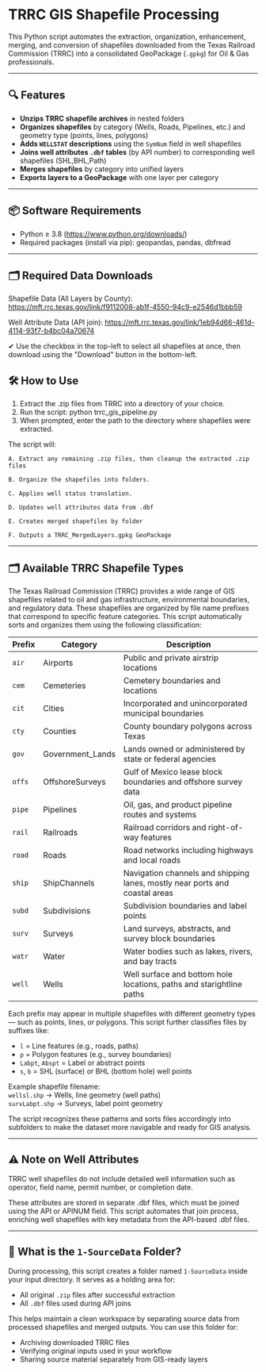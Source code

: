 # TRRC GIS Shapefile Processing

This Python script automates the extraction, organization, enhancement, merging, and conversion of shapefiles downloaded from the Texas Railroad Commission (TRRC) into a consolidated GeoPackage (`.gpkg`) for Oil & Gas professionals.

---


## 🔍 Features

- **Unzips TRRC shapefile archives** in nested folders
- **Organizes shapefiles** by category (Wells, Roads, Pipelines, etc.) and geometry type (points, lines, polygons)
- **Adds `WELLSTAT` descriptions** using the `SymNum` field in well shapefiles
- **Joins well attributes `.dbf` tables** (by API number) to corresponding well shapefiles (SHL,BHL,Path)
- **Merges shapefiles** by category into unified layers
- **Exports layers to a GeoPackage** with one layer per category

---

## 📦 Software Requirements

- Python ≥ 3.8 (https://www.python.org/downloads/)  
- Required packages (install via pip): geopandas, pandas, dbfread

---

## 🗂 Required Data Downloads

Shapefile Data (All Layers by County):
https://mft.rrc.texas.gov/link/f9112008-ab1f-4550-94c9-e2546d1bbb59

Well Attribute Data (API join):
https://mft.rrc.texas.gov/link/1eb94d66-461d-4114-93f7-b4bc04a70674

✔ Use the checkbox in the top-left to select all shapefiles at once, then download using the "Download" button in the bottom-left.



## 🛠 How to Use

1. Extract the .zip files from TRRC into a directory of your choice.
2. Run the script:  python trrc_gis_pipeline.py
3. When prompted, enter the path to the directory where shapefiles were extracted.


The script will:
    
    A. Extract any remaining .zip files, then cleanup the extracted .zip files
    
    B. Organize the shapefiles into folders.
    
    C. Applies well status translation.
    
    D. Updates well attributes data from .dbf
    
    E. Creates merged shapefiles by folder
    
    F. Outputs a TRRC_MergedLayers.gpkg GeoPackage

---

## 🗂 Available TRRC Shapefile Types

The Texas Railroad Commission (TRRC) provides a wide range of GIS shapefiles related to oil and gas infrastructure, environmental boundaries, and regulatory data. These shapefiles are organized by file name prefixes that correspond to specific feature categories. This script automatically sorts and organizes them using the following classification:

| Prefix | Category           | Description                                                                 |
|--------|--------------------|-----------------------------------------------------------------------------|
| `air`  | Airports           | Public and private airstrip locations                                       |
| `cem`  | Cemeteries         | Cemetery boundaries and locations                                           |
| `cit`  | Cities             | Incorporated and unincorporated municipal boundaries                        |
| `cty`  | Counties           | County boundary polygons across Texas                                       |
| `gov`  | Government_Lands   | Lands owned or administered by state or federal agencies                    |
| `offs` | OffshoreSurveys    | Gulf of Mexico lease block boundaries and offshore survey data              |
| `pipe` | Pipelines          | Oil, gas, and product pipeline routes and systems                           |
| `rail` | Railroads          | Railroad corridors and right-of-way features                                |
| `road` | Roads              | Road networks including highways and local roads                            |
| `ship` | ShipChannels       | Navigation channels and shipping lanes, mostly near ports and coastal areas |
| `subd` | Subdivisions       | Subdivision boundaries and label points                                     |
| `surv` | Surveys            | Land surveys, abstracts, and survey block boundaries                        |
| `watr` | Water              | Water bodies such as lakes, rivers, and bay tracts                          |
| `well` | Wells              | Well surface and bottom hole locations, paths and starightline paths        |

Each prefix may appear in multiple shapefiles with different geometry types — such as points, lines, or polygons. This script further classifies files by suffixes like:

- `l` = Line features (e.g., roads, paths)
- `p` = Polygon features (e.g., survey boundaries)
- `Labpt`, `Abspt` = Label or abstract points
- `s`, `b` = SHL (surface) or BHL (bottom hole) well points

Example shapefile filename:  
`wellsl.shp` → Wells, line geometry (well paths)  
`survLabpt.shp` → Surveys, label point geometry

The script recognizes these patterns and sorts files accordingly into subfolders to make the dataset more navigable and ready for GIS analysis.

---

## ⚠️ Note on Well Attributes

TRRC well shapefiles do not include detailed well information such as operator, field name, permit number, or completion date.

These attributes are stored in separate .dbf files, which must be joined using the API or APINUM field. This script automates that join process, enriching well shapefiles with key metadata from the API-based .dbf files.

---

## 📁 What is the `1-SourceData` Folder?

During processing, this script creates a folder named `1-SourceData` inside your input directory. It serves as a holding area for:

- All original `.zip` files after successful extraction
- All `.dbf` files used during API joins

This helps maintain a clean workspace by separating source data from processed shapefiles and merged outputs. You can use this folder for:
- Archiving downloaded TRRC files
- Verifying original inputs used in your workflow
- Sharing source material separately from GIS-ready layers

